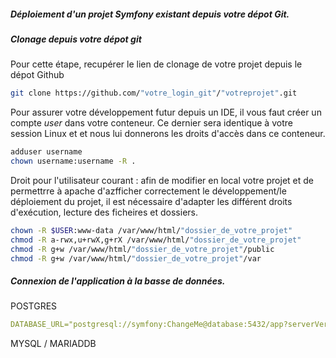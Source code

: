 ##### Déploiement d'un projet Symfony existant depuis votre dépot Git.

##### Clonage depuis votre dépot git
Pour cette étape, recupérer le lien de clonage de votre projet depuis le dépot Github
```bash
git clone https://github.com/"votre_login_git"/"votreprojet".git
```

Pour assurer votre développement futur depuis un IDE, il vous faut créer un compte _user_ dans votre conteneur. Ce dernier sera identique à votre session Linux et et nous lui donnerons les droits d'accès dans ce conteneur.

```bash
adduser username
chown username:username -R .
```

Droit pour l'utilisateur courant : afin de modifier en local votre projet et de permettrre à apache d'azfficher correctement le développement/le déploiement du projet, il est nécessaire d'adapter les différent droits d'exécution, lecture des ficheires et dossiers.

```bash
chown -R $USER:www-data /var/www/html/"dossier_de_votre_projet"
chmod -R a-rwx,u+rwX,g+rX /var/www/html/"dossier_de_votre_projet"
chmod -R g+w /var/www/html/"dossier_de_votre_projet"/public
chmod -R g+w /var/www/html/"dossier_de_votre_projet"/var
```

##### Connexion de l'application à la basse de données.  

POSTGRES
```yaml
DATABASE_URL="postgresql://symfony:ChangeMe@database:5432/app?serverVersion=13&charset=utf8"
```
MYSQL / MARIADDB
